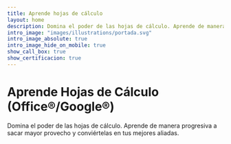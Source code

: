 ```yaml
---
title: Aprende hojas de cálculo
layout: home
description: Domina el poder de las hojas de cálculo. Aprende de manera progrevisa a sacar mayor provecho y conviértelas en tus mejores aliadas.
intro_image: "images/illustrations/portada.svg"
intro_image_absolute: true
intro_image_hide_on_mobile: true
show_call_box: true
show_certificacion: true
---
```


# Aprende Hojas de Cálculo (Office®/Google®)

Domina el poder de las hojas de cálculo. Aprende de manera progresiva a sacar mayor provecho y conviértelas en tus mejores aliadas.
